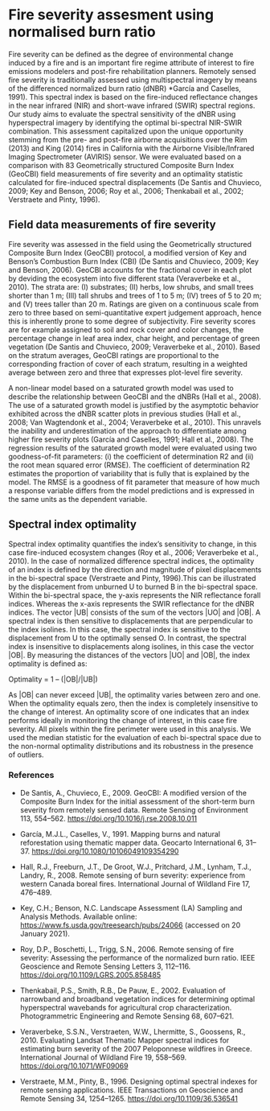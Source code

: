 # Fire severity assesment using normalised burn ratio #

Fire severity can be defined as the degree of environmental change induced by a fire and is  an important fire regime attribute of interest to fire emissions modelers and 
post-fire rehabilitation planners. Remotely sensed fire severity is traditionally assessed using multispectral imagery by means of the differenced normalized burn ratio (dNBR) *García and Caselles, 1991).
This spectral index is based on the fire-induced reflectance changes in the near infrared (NIR) and short-wave infrared (SWIR) spectral regions. Our study aims to evaluate the
spectral sensitivity of the dNBR using hyperspectral imagery by identifying the optimal bi-spectral NIR-SWIR combination. This assessment capitalized upon the unique opportunity
stemming from the pre- and post-fire airborne acquisitions over the Rim (2013) and King (2014) fires in California with the Airborne Visible/Infrared Imaging Spectrometer (AVIRIS) sensor. We were evaluated based on a comparison with 83 Geometrically structured Composite Burn Index (GeoCBI) field measurements of fire severity and an optimality statistic calculated for  fire-induced spectral displacements (De Santis and Chuvieco, 2009; Key and Benson, 2006; Roy et al., 2006; Thenkabail et al., 2002; Verstraete and Pinty, 1996).

## Field data measurements of fire severity ##
Fire severity was assessed in the field using the Geometrically structured Composite Burn Index (GeoCBI) protocol, a modified version of Key and Benson’s Combustion Burn Index (CBI) (De Santis and Chuvieco, 2009; Key and Benson, 2006). GeoCBI accounts for the fractional cover in each plot by deviding the ecosystem into five different stata (Veraverbeke et al., 2010). The strata are: (I) substrates; (II) herbs, low shrubs, and small trees shorter than 1 m; (III) tall shrubs and trees of 1 to 5 m; (IV) trees of 5 to 20 m; and (V) trees taller than 20 m. Ratings are given on a continuous scale from zero to three based on semi-quantitative expert judgement approach, hence this is inherently prone to some degree of subjectivity. Fire severity scores are for example assigned to soil and rock cover and color changes, the percentage change in leaf area index, char height, and percentage of green vegetation (De Santis and Chuvieco, 2009; Veraverbeke et al., 2010). Based on the stratum averages, GeoCBI ratings are proportional to the corresponding fraction of cover of each stratum, resulting in a weighted average between zero and three that expresses plot-level fire severity. 

A non-linear model based on a saturated growth model was used to describe the relationship between GeoCBI and the dNBRs (Hall et al., 2008). The use of a saturated growth model is justified by the asymptotic behavior exhibited across the dNBR scatter plots in previous studies (Hall et al., 2008; Van Wagtendonk et al., 2004; Veraverbeke et al., 2010). This unravels the inability and underestimation of the approach to differentiate among higher fire severity plots (García and Caselles, 1991; Hall et al., 2008). The regression results of the saturated growth model were evaluated using two goodness-of-fit parameters: (i) the coefficient of determination R2 and (ii) the root mean squared error (RMSE). The coefficient of determination R2 estimates the proportion of variability that is fully that is explained by the model. The RMSE is a goodness of fit parameter that measure of how much a response variable differs from the model predictions and is expressed in the same units as the dependent variable. 



## Spectral index optimality ##
Spectral index optimality quantifies the index’s sensitivity to change, in this case fire-induced ecosystem changes (Roy et al., 2006; Veraverbeke et al., 2010). 
In the case of normalized difference spectral indices, the optimality of an index is defined by the direction and magnitude of pixel displacements in the bi-spectral
space (Verstraete and Pinty, 1996).This can be illustrated by the displacement from unburned U to burned B in the bi-spectral space. Within the bi-spectral space, 
the y-axis represents the NIR reflectance forall indices. Whereas the x-axis represents the SWIR reflectance for the dNBR indices. The vector |UB| consists of the 
sum of the vectors |UO| and |OB|. A spectral index is then sensitive to displacements that are perpendicular to the index isolines. In this case, the spectral index 
is sensitive to the displacement from U to the optimally sensed O. 
In contrast, the spectral index is insensitive to displacements along isolines, in this case the vector |OB|. By measuring the distances of the vectors |UO| and |OB|, the index
optimality is defined as:

Optimality = 1 – (|OB|/|UB|)

As |OB| can never exceed |UB|, the optimality varies between zero and one. When the optimality equals zero, then the index is completely insensitive to the change of interest. 
An optimality score of one indicates that an index performs ideally in monitoring the change of interest, in this case fire severity. All pixels within the fire perimeter were used in this analysis. We used the median statistic for the evaluation of each bi-spectral space due to the non-normal optimality distributions and its robustness in the presence of outliers. 


### References ###
- De Santis, A., Chuvieco, E., 2009. GeoCBI: A modified version of the Composite Burn Index for the initial assessment of the short-term burn severity from remotely sensed data. Remote Sensing of Environment 113, 554–562. https://doi.org/10.1016/j.rse.2008.10.011

- García, M.J.L., Caselles, V., 1991. Mapping burns and natural reforestation using thematic mapper data. Geocarto International 6, 31–37. https://doi.org/10.1080/10106049109354290

- Hall, R.J., Freeburn, J.T., De Groot, W.J., Pritchard, J.M., Lynham, T.J., Landry, R., 2008. Remote sensing of burn severity: experience from western Canada boreal fires. International Journal of Wildland Fire 17, 476–489.

- Key, C.H.; Benson, N.C. Landscape Assessment (LA) Sampling and Analysis Methods. Available online: https://www.fs.usda.gov/treesearch/pubs/24066 (accessed on 20 January 2021).

- Roy, D.P., Boschetti, L., Trigg, S.N., 2006. Remote sensing of fire severity: Assessing the performance of the normalized burn ratio. IEEE Geoscience and Remote Sensing Letters 3, 112–116. https://doi.org/10.1109/LGRS.2005.858485

- Thenkabail, P.S., Smith, R.B., De Pauw, E., 2002. Evaluation of narrowband and broadband vegetation indices for determining optimal hyperspectral wavebands for agricultural crop characterization. Photogrammetric Engineering and Remote Sensing 68, 607–621.

- Veraverbeke, S.S.N., Verstraeten, W.W., Lhermitte, S., Goossens, R., 2010. Evaluating Landsat Thematic Mapper spectral indices for estimating burn severity of the 2007 Peloponnese wildfires in Greece. International Journal of Wildland Fire 19, 558–569. https://doi.org/10.1071/WF09069

- Verstraete, M.M., Pinty, B., 1996. Designing optimal spectral indexes for remote sensing applications. IEEE Transactions on Geoscience and Remote Sensing 34, 1254–1265. https://doi.org/10.1109/36.536541
